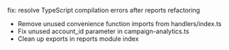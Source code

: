 fix: resolve TypeScript compilation errors after reports refactoring

- Remove unused convenience function imports from handlers/index.ts
- Fix unused account_id parameter in campaign-analytics.ts
- Clean up exports in reports module index

